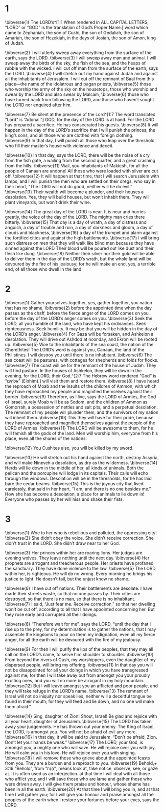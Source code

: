 # 1 
\bibverse{1} The LORD’s^[1:1 When rendered in ALL CAPITAL LETTERS, “LORD” or “GOD” is the translation of God’s Proper Name.] word which came to Zephaniah, the son of Cushi, the son of Gedaliah, the son of Amariah, the son of Hezekiah, in the days of Josiah, the son of Amon, king of Judah. 


\bibverse{2} I will utterly sweep away everything from the surface of the earth, says the LORD. \bibverse{3} I will sweep away man and animal. I will sweep away the birds of the sky, the fish of the sea, and the heaps of rubble with the wicked. I will cut off man from the surface of the earth, says the LORD. \bibverse{4} I will stretch out my hand against Judah and against all the inhabitants of Jerusalem. I will cut off the remnant of Baal from this place—the name of the idolatrous and pagan priests, \bibverse{5} those who worship the army of the sky on the housetops, those who worship and swear by the LORD and also swear by Malcam, \bibverse{6} those who have turned back from following the LORD, and those who haven’t sought the LORD nor enquired after him. 

\bibverse{7} Be silent at the presence of the Lord^[1:7 The word translated “Lord” is “Adonai.”] GOD, for the day of the LORD is at hand. For the LORD has prepared a sacrifice. He has consecrated his guests. \bibverse{8} It will happen in the day of the LORD’s sacrifice that I will punish the princes, the king’s sons, and all those who are clothed with foreign clothing. \bibverse{9} In that day, I will punish all those who leap over the threshold, who fill their master’s house with violence and deceit. 


\bibverse{10} In that day, says the LORD, there will be the noise of a cry from the fish gate, a wailing from the second quarter, and a great crashing from the hills. \bibverse{11} Wail, you inhabitants of Maktesh, for all the people of Canaan are undone! All those who were loaded with silver are cut off. \bibverse{12} It will happen at that time, that I will search Jerusalem with lamps, and I will punish the men who are settled on their dregs, who say in their heart, “The LORD will not do good, neither will he do evil.” \bibverse{13} Their wealth will become a plunder, and their houses a desolation. Yes, they will build houses, but won’t inhabit them. They will plant vineyards, but won’t drink their wine. 

\bibverse{14} The great day of the LORD is near. It is near and hurries greatly, the voice of the day of the LORD. The mighty man cries there bitterly. \bibverse{15} That day is a day of wrath, a day of distress and anguish, a day of trouble and ruin, a day of darkness and gloom, a day of clouds and blackness, \bibverse{16} a day of the trumpet and alarm against the fortified cities and against the high battlements. \bibverse{17} I will bring such distress on men that they will walk like blind men because they have sinned against the LORD Their blood will be poured out like dust and their flesh like dung. \bibverse{18} Neither their silver nor their gold will be able to deliver them in the day of the LORD’s wrath, but the whole land will be devoured by the fire of his jealousy; for he will make an end, yes, a terrible end, of all those who dwell in the land. 

# 2 
\bibverse{1} Gather yourselves together, yes, gather together, you nation that has no shame, \bibverse{2} before the appointed time when the day passes as the chaff, before the fierce anger of the LORD comes on you, before the day of the LORD’s anger comes on you. \bibverse{3} Seek the LORD, all you humble of the land, who have kept his ordinances. Seek righteousness. Seek humility. It may be that you will be hidden in the day of the LORD’s anger. \bibverse{4} For Gaza will be forsaken, and Ashkelon a desolation. They will drive out Ashdod at noonday, and Ekron will be rooted up. \bibverse{5} Woe to the inhabitants of the sea coast, the nation of the Cherethites! The LORD’s word is against you, Canaan, the land of the Philistines. I will destroy you until there is no inhabitant. \bibverse{6} The sea coast will be pastures, with cottages for shepherds and folds for flocks. \bibverse{7} The coast will be for the remnant of the house of Judah. They will find pasture. In the houses of Ashkelon, they will lie down in the evening, for the LORD, their God,^[2:7 The Hebrew word rendered “God” is “אֱלֹהִ֑ים” (Elohim).] will visit them and restore them. \bibverse{8} I have heard the reproach of Moab and the insults of the children of Ammon, with which they have reproached my people and magnified themselves against their border. \bibverse{9} Therefore, as I live, says the LORD of Armies, the God of Israel, surely Moab will be as Sodom, and the children of Ammon as Gomorrah, a possession of nettles and salt pits, and a perpetual desolation. The remnant of my people will plunder them, and the survivors of my nation will inherit them. \bibverse{10} This they will have for their pride, because they have reproached and magnified themselves against the people of the LORD of Armies. \bibverse{11} The LORD will be awesome to them, for he will famish all the gods of the land. Men will worship him, everyone from his place, even all the shores of the nations. 


\bibverse{12} You Cushites also, you will be killed by my sword. 

\bibverse{13} He will stretch out his hand against the north, destroy Assyria, and will make Nineveh a desolation, as dry as the wilderness. \bibverse{14} Herds will lie down in the middle of her, all kinds of animals. Both the pelican and the porcupine will lodge in its capitals. Their calls will echo through the windows. Desolation will be in the thresholds, for he has laid bare the cedar beams. \bibverse{15} This is the joyous city that lived carelessly, that said in her heart, “I am, and there is no one besides me.” How she has become a desolation, a place for animals to lie down in! Everyone who passes by her will hiss and shake their fists. 

# 3 
\bibverse{1} Woe to her who is rebellious and polluted, the oppressing city! \bibverse{2} She didn’t obey the voice. She didn’t receive correction. She didn’t trust in the LORD. She didn’t draw near to her God. 

\bibverse{3} Her princes within her are roaring lions. Her judges are evening wolves. They leave nothing until the next day. \bibverse{4} Her prophets are arrogant and treacherous people. Her priests have profaned the sanctuary. They have done violence to the law. \bibverse{5} The LORD, within her, is righteous. He will do no wrong. Every morning he brings his justice to light. He doesn’t fail, but the unjust know no shame. 

\bibverse{6} I have cut off nations. Their battlements are desolate. I have made their streets waste, so that no one passes by. Their cities are destroyed, so that there is no man, so that there is no inhabitant. \bibverse{7} I said, “Just fear me. Receive correction,” so that her dwelling won’t be cut off, according to all that I have appointed concerning her. But they rose early and corrupted all their doings. 

\bibverse{8} “Therefore wait for me”, says the LORD, “until the day that I rise up to the prey, for my determination is to gather the nations, that I may assemble the kingdoms to pour on them my indignation, even all my fierce anger, for all the earth will be devoured with the fire of my jealousy. 

\bibverse{9} For then I will purify the lips of the peoples, that they may all call on the LORD’s name, to serve him shoulder to shoulder. \bibverse{10} From beyond the rivers of Cush, my worshippers, even the daughter of my dispersed people, will bring my offering. \bibverse{11} In that day you will not be disappointed for all your doings in which you have transgressed against me; for then I will take away out from amongst you your proudly exulting ones, and you will no more be arrogant in my holy mountain. \bibverse{12} But I will leave amongst you an afflicted and poor people, and they will take refuge in the LORD’s name. \bibverse{13} The remnant of Israel will not do iniquity nor speak lies, neither will a deceitful tongue be found in their mouth, for they will feed and lie down, and no one will make them afraid.” 

\bibverse{14} Sing, daughter of Zion! Shout, Israel! Be glad and rejoice with all your heart, daughter of Jerusalem. \bibverse{15} The LORD has taken away your judgements. He has thrown out your enemy. The King of Israel, the LORD, is amongst you. You will not be afraid of evil any more. \bibverse{16} In that day, it will be said to Jerusalem, “Don’t be afraid, Zion. Don’t let your hands be weak.” \bibverse{17} The LORD, your God, is amongst you, a mighty one who will save. He will rejoice over you with joy. He will calm you in his love. He will rejoice over you with singing. \bibverse{18} I will remove those who grieve about the appointed feasts from you. They are a burden and a reproach to you. \bibverse{19} Behold,+ 3:19 “Behold”, from “הִנֵּה”, means look at, take notice, observe, see, or gaze at. It is often used as an interjection. at that time I will deal with all those who afflict you; and I will save those who are lame and gather those who were driven away. I will give them praise and honour, whose shame has been in all the earth. \bibverse{20} At that time I will bring you in, and at that time I will gather you; for I will give you honour and praise amongst all the peoples of the earth when I restore your fortunes before your eyes, says the LORD. 